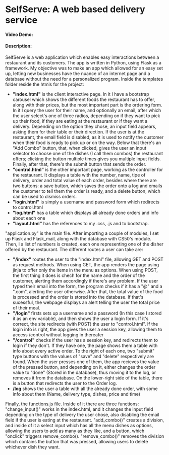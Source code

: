 # SelfServe: A web based delivery service
#### Video Demo:  <URL HERE>
#### Description:
  SelfServe is a web application which enables easy interactions between a restaurant and its customers. The app is written in Python, using Flask as a framework. My objective was to make an app which allowed for an easy set up, letting new businesses have the nuance of an internet page and a database without the need for a personalized program.
  Inside the templates folder reside the htmls for the project:
  * **"index.html"** is the client interactive page. In it I have a bootstrap carousel which shows the different foods the restaurant has to offer, along with their prices, but the most important part is the ordering form. In it I query the user for their name, and optionally an email, after which the user select's one of three radios, depending on if they want to pick up their food, if they are eating at the restaurant or if they want a delivery. Depending on the option they chose, an input field appears, asking them for their table or their direction. If the user is at the restaurant, the email field is disabled, as it is used to notify the customer when their food is ready to pick up or on the way. Below that there's an "Add Combo" button, that, when clicked, gives the user an input selector to choose one of the dishes (I call them combos) the restaurant offers; clicking the button multiple times gives you multiple input fields. Finally, after that, there's the submit button that sends the order.
  * **"control.html"** is the other important page, working as the controller for the restaurant. It displays a table with the number, name, tipe of delivery, order and total value of each order, besides where there are two buttons: a save button, which saves the order onto a log and emails the customer to tell them the order is ready, and a delete button, which can be used to dismiss orders.
  * **"login.html"** is simply a username and password form which redirects to control.html
  * **"log.html"** has a table which displays all already done orders and info about each one
  * **"layout.html"** has the references to my .css, .js and to bootstrap.
   
"application.py" is the main file. After importing a couple of modules, I set up Flask and Flask_mail, along with the database with CS50's module. Then, I a list of numbers is created, each one representing one of the disher offered by the restaurant. The different routes a user can take are:
  * **"/index"** routes the user to the "index.html" file, allowing GET and POST as request methods. When using GET, the app renders the page using jinja to offer only the items in the menu as options.
When using POST, the first thing it does is chech for the name and the order of the customer, alerting them accordingly if there's any problem. If the user typed their email into the form, the program checks if it has a "@" and a ".com", alerting the user otherwise. After that, the total value of the food is processed and the order is stored into the database. If that's sucessful, the webpage displays an alert telling the user the total price of their meal.
  * **"/login"** firsts sets up a username and a password (In this case I stored it as an env variable), and then shows the user a login form. If it's correct, the site redirects (with POST) the user to "control.html". If the login info is right, the app gives the user a session key, allowing them to access /control without logging in thereafer
  * **"/control"** checks if the user has a session key, and redirects them to login if they don't. If they have one, the page shows them a table with info about every active order. To the right of each one, two "submit" type buttons with the values of "save" and "delete" respectively are found. When the user presses one of them, the app recieves the value of the pressed button, and depending on it, either changes the order value to "done" (Stored in the database), thus moving it to the log, or removes it from the database. On the lower-right side of the table, there is a button that redirects the user to the Order log.
  * **/log** shows the user a table with all the already done order, with some info about them (Name, delivery type, dishes, price and time)

Finally, the functions.js file. Inside of it there are three functions: "change_input()" works in the index.html, and it changes the input field depending on the type of delivery the user chose, also disabling the email field if the user is eating at the restaurant. "add_combo()" creates a division, and inside of it a select input which has all the menu dishes as options, allowing the users to add as many as they like, and a button, which "onclick" triggers remove_combo(). "remove_combo()" removes the division which contains the button that was pressed, allowing users to delete whichever dish they want.
